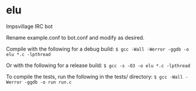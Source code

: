 elu
===

Impsvillage IRC bot

Rename example.conf to bot.conf and modify as desired.

Compile with the following for a debug build:
```$ gcc -Wall -Werror -ggdb -o elu *.c -lpthread```

Or with the following for a release build:
```$ gcc -s -O3 -o elu *.c -lpthread```

To compile the tests, run the following in the tests/ directory:
```$ gcc -Wall -Werror -ggdb -o run run.c```
